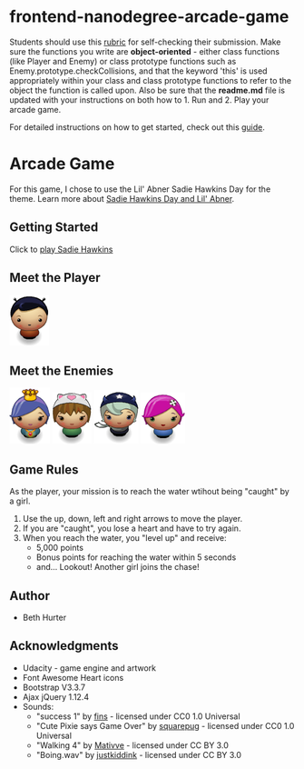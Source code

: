 frontend-nanodegree-arcade-game
===============================

Students should use this [rubric](https://review.udacity.com/#!/projects/2696458597/rubric) for self-checking their submission. Make sure the functions you write are **object-oriented** - either class functions (like Player and Enemy) or class prototype functions such as Enemy.prototype.checkCollisions, and that the keyword 'this' is used appropriately within your class and class prototype functions to refer to the object the function is called upon. Also be sure that the **readme.md** file is updated with your instructions on both how to 1. Run and 2. Play your arcade game.

For detailed instructions on how to get started, check out this [guide](https://docs.google.com/document/d/1v01aScPjSWCCWQLIpFqvg3-vXLH2e8_SZQKC8jNO0Dc/pub?embedded=true).

# Arcade Game
For this game, I chose to use the Lil' Abner Sadie Hawkins Day for the theme.
Learn more about [Sadie Hawkins Day and Lil' Abner](http://lil-abner.com/sadie-hawkins-day/).

## Getting Started

Click to [play Sadie Hawkins](https://bhurter.github.io/arcade-game/)
  
## Meet the Player

![Lil' Abner](/images/char-boy.png) 


## Meet the Enemies

![The Princess](/images/char-princess-girl.png)
![The Cat Girl](/images/char-cat-girl.png)
![The Mischiveous One](/images/char-horn-girl.png)
![The Sweet One](/images/char-pink-girl.png)

## Game Rules
As the player, your mission is to reach the water wtihout being "caught" by a girl.

1.  Use the up, down, left and right arrows to move the player.
2.  If you are "caught", you lose a heart and have to try again.
3.  When you reach the water, you "level up" and receive:
	* 5,000 points
	* Bonus points for reaching the water within 5 seconds
	* and... Lookout! Another girl joins the chase!

## Author

  - Beth Hurter
  
## Acknowledgments

  - Udacity - game engine and artwork
  - Font Awesome Heart icons
  - Bootstrap V3.3.7
  - Ajax jQuery 1.12.4
  - Sounds:
  	* "success 1" by [fins](https://freesound.org/people/fins/) - licensed under CC0 1.0 Universal
  	* "Cute Pixie says Game Over" by [squarepug](https://freesound.org/people/squarepug/) - licensed under CC0 1.0 Universal
 	* "Walking 4" by [Mativve](https://freesound.org/people/Mattive/) - licensed under CC BY 3.0
 	* "Boing.wav" by [justkiddink](https://freesound.org/people/juskiddink/) - licensed under CC BY 3.0

